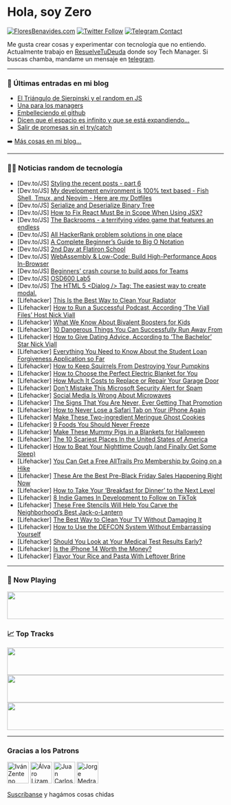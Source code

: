 # Hola, soy Zero

[![FloresBenavides.com](https://img.shields.io/website?down_message=oops&label=MiBlog&style=for-the-badge&up_message=online&url=https%3A%2F%2Ffloresbenavides.com)](https://floresbenavides.com) [![Twitter Follow](https://img.shields.io/twitter/follow/ZeroDragon?color=%231DA1F2&label=Follow&logo=twitter&logoColor=ffffff&style=for-the-badge)](https://twitter.com/zerodragon) [![Telegram Contact](https://img.shields.io/badge/escr%C3%ADbeme-ZeroDragon-%2326A5E4?style=for-the-badge&logo=telegram)](https://t.me/zerodragon)

Me gusta crear cosas y experimentar con tecnología que no entiendo.
Actualmente trabajo en [ResuelveTuDeuda](http://github.com/resuelve) donde soy Tech Manager.
Si buscas chamba, mandame un mensaje en [telegram](https://t.me/zerodragon).

---

### 📕 Últimas entradas en mi blog
<!-- BLOG-POST-LIST:START -->
- [El Triángulo de Sierpinski y el random en JS](https://floresbenavides.com/el-triangulo-de-sierpinski-y-el-random-en-js/)
- [Una para los managers](https://floresbenavides.com/una-para-los-managers/)
- [Embelleciendo el github](https://floresbenavides.com/embelleciendo-el-github/)
- [Dicen que el espacio es infinito y que se está expandiendo…](https://floresbenavides.com/dicen-que-el-espacio-es-infinito-y-que-se-esta-expandiendo/)
- [Salir de promesas sin el try/catch](https://floresbenavides.com/salir-de-promesas-sin-el-try-catch/)
<!-- BLOG-POST-LIST:END -->

➡️ [Más cosas en mi blog...](https://floresbenavides.com)

---

### 👨‍💻 Noticias random de tecnología
<!-- TECH-POSTS:START -->
- [Dev.to/JS] [Styling the recent posts - part 6](https://dev.to/dailydevtips1/styling-the-recent-posts-part-6-637)
- [Dev.to/JS] [My development environment is 100% text based - Fish Shell, Tmux, and Neovim - Here are my Dotfiles](https://dev.to/chetanmittaldev/my-development-environment-is-100-text-based-fish-shell-tmux-and-neovim-here-are-my-dotfiles-48po)
- [Dev.to/JS] [Serialize and Deserialize Binary Tree](https://dev.to/zeeshanali0704/serialize-and-deserialize-binary-tree-17c4)
- [Dev.to/JS] [How to Fix React Must Be in Scope When Using JSX?](https://dev.to/mittalp7/how-to-fix-react-must-be-in-scope-when-using-jsx-3lf8)
- [Dev.to/JS] [The Backrooms - a terrifying video game that features an endless](https://dev.to/tormentedyum/the-backrooms-a-terrifying-video-game-that-features-an-endless-f91)
- [Dev.to/JS] [All HackerRank problem solutions in one place](https://dev.to/chase2learn/all-hackerrank-problem-solutions-in-one-place-40pl)
- [Dev.to/JS] [A Complete Beginner’s Guide to Big O Notation](https://dev.to/jstats/a-complete-beginners-guide-to-big-o-notation-56lh)
- [Dev.to/JS] [2nd Day at Flatiron School](https://dev.to/calvinjimenez/2nd-day-at-flatiron-school-433f)
- [Dev.to/JS] [WebAssembly &amp; Low-Code: Build High-Performance Apps In-Browser](https://dev.to/domfive/webassembly-low-code-build-high-performance-apps-in-browser-2hj0)
- [Dev.to/JS] [Beginners’ crash course to build apps for Teams](https://dev.to/microsoft365/beginners-crash-course-to-build-apps-for-teams-36al)
- [Dev.to/JS] [OSD600 Lab5](https://dev.to/dadolhay/osd600-lab5-3anp)
- [Dev.to/JS] [The HTML 5 &lt;Dialog /&gt; Tag: The easiest way to create modal.](https://dev.to/frantchessico/the-html-5-tag-the-easiest-way-to-do-modal-8na)
- [Lifehacker] [This Is the Best Way to Clean Your Radiator](https://lifehacker.com/this-is-the-best-way-to-clean-your-radiator-1849648090)
- [Lifehacker] [How to Run a Successful Podcast, According ‘The Viall Files’ Host Nick Viall](https://lifehacker.com/how-to-run-a-successful-podcast-according-the-viall-f-1849649248)
- [Lifehacker] [What We Know About Bivalent Boosters for Kids](https://lifehacker.com/what-we-know-about-bivalent-boosters-for-kids-1849649427)
- [Lifehacker] [10 Dangerous Things You Can Successfully Run Away From](https://lifehacker.com/10-dangerous-things-you-can-successfully-run-away-from-1849649056)
- [Lifehacker] [How to Give Dating Advice, According to ‘The Bachelor’ Star Nick Viall](https://lifehacker.com/how-to-give-dating-advice-according-to-the-bachelor-1849649157)
- [Lifehacker] [Everything You Need to Know About the Student Loan Forgiveness Application so Far](https://lifehacker.com/everything-you-need-to-know-about-the-student-loan-forg-1849648709)
- [Lifehacker] [How to Keep Squirrels From Destroying Your Pumpkins](https://lifehacker.com/how-to-keep-squirrels-from-destroying-your-pumpkins-1849644213)
- [Lifehacker] [How to Choose the Perfect Electric Blanket for You](https://lifehacker.com/how-to-choose-the-perfect-electric-blanket-for-you-1849648194)
- [Lifehacker] [How Much It Costs to Replace or Repair Your Garage Door](https://lifehacker.com/how-much-it-costs-to-replace-or-repair-your-garage-door-1849646280)
- [Lifehacker] [Don’t Mistake This Microsoft Security Alert for Spam](https://lifehacker.com/don-t-mistake-this-microsoft-security-alert-for-spam-1849647846)
- [Lifehacker] [Social Media Is Wrong About Microwaves](https://lifehacker.com/social-media-is-wrong-about-microwaves-1849648107)
- [Lifehacker] [The Signs That You Are Never, Ever Getting That Promotion](https://lifehacker.com/the-signs-that-you-are-never-ever-getting-that-promoti-1849646277)
- [Lifehacker] [How to Never Lose a Safari Tab on Your iPhone Again](https://lifehacker.com/how-to-never-lose-a-safari-tab-on-your-iphone-again-1849646583)
- [Lifehacker] [Make These Two-ingredient Meringue Ghost Cookies](https://lifehacker.com/make-these-two-ingredient-meringue-ghost-cookies-1849643942)
- [Lifehacker] [9 Foods You Should Never Freeze](https://lifehacker.com/9-foods-you-should-never-freeze-1849645317)
- [Lifehacker] [Make These Mummy Pigs in a Blankets for Halloween](https://lifehacker.com/make-these-mummy-pigs-in-a-blankets-for-halloween-1849645327)
- [Lifehacker] [The 10 Scariest Places In the United States of America](https://lifehacker.com/the-10-scariest-places-in-the-united-states-of-america-1849646316)
- [Lifehacker] [How to Beat Your Nighttime Cough &lpar;and Finally Get Some Sleep&rpar;](https://lifehacker.com/how-to-beat-your-nighttime-cough-and-finally-get-some-1849642619)
- [Lifehacker] [You Can Get a Free AllTrails Pro Membership by Going on a Hike](https://lifehacker.com/you-can-get-a-free-apptrails-pro-membership-by-going-on-1849644998)
- [Lifehacker] [These Are the Best Pre-Black Friday Sales Happening Right Now](https://lifehacker.com/these-are-the-best-pre-black-friday-sales-happening-rig-1849644726)
- [Lifehacker] [How to Take Your ‘Breakfast for Dinner’ to the Next Level](https://lifehacker.com/how-to-take-your-breakfast-for-dinner-to-the-next-lev-1849643421)
- [Lifehacker] [8 Indie Games In Development to Follow on TikTok](https://lifehacker.com/8-indie-games-in-development-to-follow-on-tiktok-1849642327)
- [Lifehacker] [These Free Stencils Will Help You Carve the Neighborhood’s Best Jack-o-Lantern](https://lifehacker.com/these-free-stencils-will-help-you-carve-the-neighborhoo-1849643981)
- [Lifehacker] [The Best Way to Clean Your TV Without Damaging It](https://lifehacker.com/the-best-way-to-clean-your-tv-without-damaging-it-1849643169)
- [Lifehacker] [How to Use the DEFCON System Without Embarrassing Yourself](https://lifehacker.com/how-to-use-the-defcon-system-without-embarrassing-yours-1849643916)
- [Lifehacker] [Should You Look at Your Medical Test Results Early?](https://lifehacker.com/should-you-look-at-your-medical-test-results-early-1849643612)
- [Lifehacker] [Is the iPhone 14 Worth the Money?](https://lifehacker.com/is-the-iphone-14-worth-the-money-1849643832)
- [Lifehacker] [Flavor Your Rice and Pasta With Leftover Brine](https://lifehacker.com/flavor-your-rice-and-pasta-with-leftover-brine-1849643280)<!-- TECH-POSTS:END -->

---

### 🎵 Now Playing
<a href="https://spotify-now-playing-dun.vercel.app/now-playing?open"><img src="https://spotify-now-playing-dun.vercel.app/now-playing" width="540" height="64"></a>

### 📈 Top Tracks
<a href="https://spotify-now-playing-dun.vercel.app/top-tracks?i=1&open"><img src="https://spotify-now-playing-dun.vercel.app/top-tracks?i=1" width="540" height="64"></a>
<a href="https://spotify-now-playing-dun.vercel.app/top-tracks?i=2&open"><img src="https://spotify-now-playing-dun.vercel.app/top-tracks?i=2" width="540" height="64"></a>
<a href="https://spotify-now-playing-dun.vercel.app/top-tracks?i=3&open"><img src="https://spotify-now-playing-dun.vercel.app/top-tracks?i=3" width="540" height="64"></a>

---

### Gracias a los Patrons
[<img src="https://avatars.githubusercontent.com/u/243380?v=4" alt="Iván Zenteno" width="50px">](https://github.com/k001) [<img src="https://avatars.githubusercontent.com/u/19955639?v=4" alt="Álvaro Lizama" width="50px">](https://github.com/alvarolizama) [<img src="https://avatars.githubusercontent.com/u/2718753?v=4" alt="Juan Carlos Ruiz" width="50px">](https://github.com/JuanCrg90) [<img src="https://avatars.githubusercontent.com/u/37025?v=4" alt="Jorge Medrano" width="50px">](https://github.com/h1pp1e) 

[Suscríbanse](https://www.patreon.com/zerodragon) y hagámos cosas chidas
